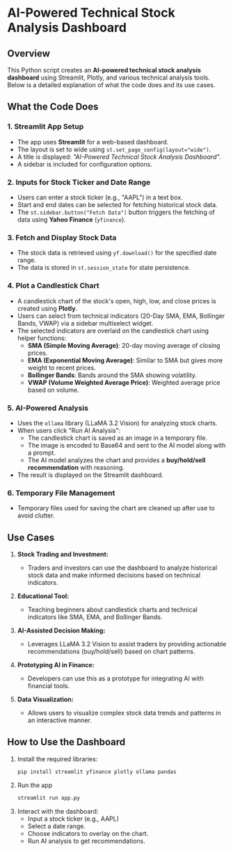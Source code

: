 # AI-Powered Technical Stock Analysis Dashboard

## **Overview**
This Python script creates an **AI-powered technical stock analysis dashboard** using Streamlit, Plotly, and various technical analysis tools. Below is a detailed explanation of what the code does and its use cases.



## **What the Code Does**

### **1. Streamlit App Setup**
- The app uses **Streamlit** for a web-based dashboard.
- The layout is set to wide using `st.set_page_config(layout="wide")`.
- A title is displayed: *"AI-Powered Technical Stock Analysis Dashboard"*.
- A sidebar is included for configuration options.



### **2. Inputs for Stock Ticker and Date Range**
- Users can enter a stock ticker (e.g., "AAPL") in a text box.
- Start and end dates can be selected for fetching historical stock data.
- The `st.sidebar.button("Fetch Data")` button triggers the fetching of data using **Yahoo Finance** (`yfinance`).



### **3. Fetch and Display Stock Data**
- The stock data is retrieved using `yf.download()` for the specified date range.
- The data is stored in `st.session_state` for state persistence.



### **4. Plot a Candlestick Chart**
- A candlestick chart of the stock's open, high, low, and close prices is created using **Plotly**.
- Users can select from technical indicators (20-Day SMA, EMA, Bollinger Bands, VWAP) via a sidebar multiselect widget.
- The selected indicators are overlaid on the candlestick chart using helper functions:
  - **SMA (Simple Moving Average)**: 20-day moving average of closing prices.
  - **EMA (Exponential Moving Average)**: Similar to SMA but gives more weight to recent prices.
  - **Bollinger Bands**: Bands around the SMA showing volatility.
  - **VWAP (Volume Weighted Average Price)**: Weighted average price based on volume.



### **5. AI-Powered Analysis**
- Uses the `ollama` library (LLaMA 3.2 Vision) for analyzing stock charts.
- When users click "Run AI Analysis":
  - The candlestick chart is saved as an image in a temporary file.
  - The image is encoded to Base64 and sent to the AI model along with a prompt.
  - The AI model analyzes the chart and provides a **buy/hold/sell recommendation** with reasoning.
- The result is displayed on the Streamlit dashboard.



### **6. Temporary File Management**
- Temporary files used for saving the chart are cleaned up after use to avoid clutter.



## **Use Cases**

1. **Stock Trading and Investment:**
   - Traders and investors can use the dashboard to analyze historical stock data and make informed decisions based on technical indicators.

2. **Educational Tool:**
   - Teaching beginners about candlestick charts and technical indicators like SMA, EMA, and Bollinger Bands.

3. **AI-Assisted Decision Making:**
   - Leverages LLaMA 3.2 Vision to assist traders by providing actionable recommendations (buy/hold/sell) based on chart patterns.

4. **Prototyping AI in Finance:**
   - Developers can use this as a prototype for integrating AI with financial tools.

5. **Data Visualization:**
   - Allows users to visualize complex stock data trends and patterns in an interactive manner.



## **How to Use the Dashboard**

1. Install the required libraries:
   ```bash
   pip install streamlit yfinance plotly ollama pandas
   ```
2. Run the app 
    ```bash
    streamlit run app.py
    ```
3. Interact with the dashboard:
   - Input a stock ticker (e.g., AAPL)
   - Select a date range.
   - Choose indicators to overlay on the chart.
   - Run AI analysis to get recommendations.
